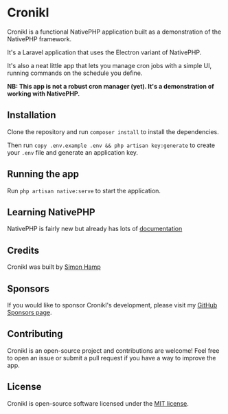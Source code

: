 # Cronikl

Cronikl is a functional NativePHP application built as a demonstration of the NativePHP framework.

It's a Laravel application that uses the Electron variant of NativePHP.

It's also a neat little app that lets you manage cron jobs with a simple UI, running commands on the schedule you define.

**NB: This app is not a robust cron manager (yet). It's a demonstration of working with NativePHP.**

## Installation

Clone the repository and run `composer install` to install the dependencies.

Then run `copy .env.example .env && php artisan key:generate` to create your `.env` file and generate an application key.

## Running the app

Run `php artisan native:serve` to start the application.

## Learning NativePHP

NativePHP is fairly new but already has lots of [documentation](https://nativephp.com/docs)

## Credits

Cronikl was built by [Simon Hamp](https://simonhamp.me/)

## Sponsors

If you would like to sponsor Cronikl's development, please visit my [GitHub Sponsors page](https://github.com/sponsors/simonhamp).

## Contributing

Cronikl is an open-source project and contributions are welcome! Feel free to open an issue or submit a pull request if you have a way to improve the app.

## License

Cronikl is open-source software licensed under the [MIT license](https://opensource.org/licenses/MIT).
